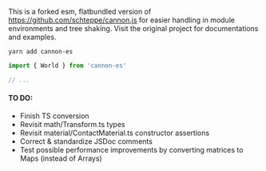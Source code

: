 This is a forked esm, flatbundled version of https://github.com/schteppe/cannon.js for easier handling in module environments and tree shaking. Visit the original project for documentations and examples.

    yarn add cannon-es

```jsx
import { World } from 'cannon-es'

// ...
```

#### TO DO:

- Finish TS conversion
- Revisit math/Transform.ts types
- Revisit material/ContactMaterial.ts constructor assertions
- Correct & standardize JSDoc comments
- Test possible performance improvements by converting matrices to Maps (instead of Arrays)
